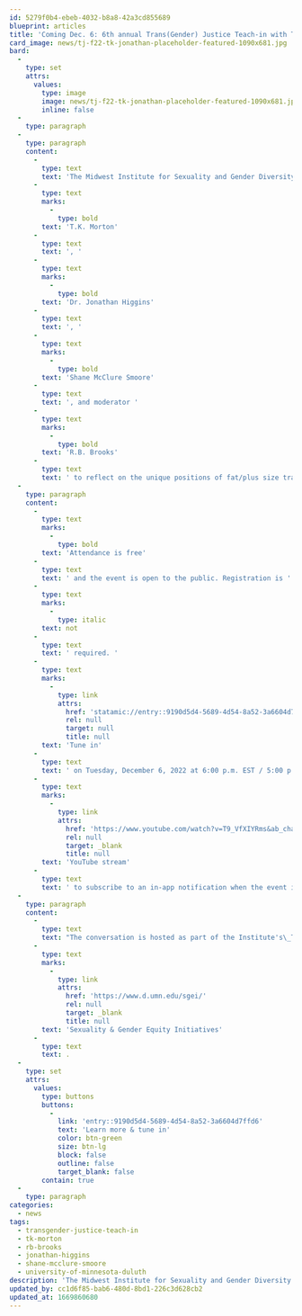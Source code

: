 ```yaml
---
id: 5279f0b4-ebeb-4032-b8a8-42a3cd855689
blueprint: articles
title: 'Coming Dec. 6: 6th annual Trans(Gender) Justice Teach-in with T.K. Morton, Dr. Jonathan Higgins, and Shane McClure Smoore'
card_image: news/tj-f22-tk-jonathan-placeholder-featured-1090x681.jpg
bard:
  -
    type: set
    attrs:
      values:
        type: image
        image: news/tj-f22-tk-jonathan-placeholder-featured-1090x681.jpg
        inline: false
  -
    type: paragraph
  -
    type: paragraph
    content:
      -
        type: text
        text: 'The Midwest Institute for Sexuality and Gender Diversity is delighted to announce the 6th annual Trans(Gender) Justice Teach-in, "Trans Fat: Lessons from Large Trans Folks," to be held virtually on Tuesday, December 6. The program brings together in conversation '
      -
        type: text
        marks:
          -
            type: bold
        text: 'T.K. Morton'
      -
        type: text
        text: ', '
      -
        type: text
        marks:
          -
            type: bold
        text: 'Dr. Jonathan Higgins'
      -
        type: text
        text: ', '
      -
        type: text
        marks:
          -
            type: bold
        text: 'Shane McClure Smoore'
      -
        type: text
        text: ', and moderator '
      -
        type: text
        marks:
          -
            type: bold
        text: 'R.B. Brooks'
      -
        type: text
        text: ' to reflect on the unique positions of fat/plus size trans people to unearth lessons about desire, wellness, design, language, love, and so much more. '
  -
    type: paragraph
    content:
      -
        type: text
        marks:
          -
            type: bold
        text: 'Attendance is free'
      -
        type: text
        text: ' and the event is open to the public. Registration is '
      -
        type: text
        marks:
          -
            type: italic
        text: not
      -
        type: text
        text: ' required. '
      -
        type: text
        marks:
          -
            type: link
            attrs:
              href: 'statamic://entry::9190d5d4-5689-4d54-8a52-3a6604d7ffd6'
              rel: null
              target: null
              title: null
        text: 'Tune in'
      -
        type: text
        text: ' on Tuesday, December 6, 2022 at 6:00 p.m. EST / 5:00 p.m. CST / 4:00 p.m. MST / 3:00 p.m. PST—and visit the '
      -
        type: text
        marks:
          -
            type: link
            attrs:
              href: 'https://www.youtube.com/watch?v=T9_VfXIYRms&ab_channel=MidwestInstituteforSexualityandGenderDiversity'
              rel: null
              target: _blank
              title: null
        text: 'YouTube stream'
      -
        type: text
        text: ' to subscribe to an in-app notification when the event is live.'
  -
    type: paragraph
    content:
      -
        type: text
        text: "The conversation is hosted as part of the Institute's\_Trans(Gender) Justice Teach-in, a program dedicated to centering trans, nonbinary, and intersex knowledge, experiences, and liberation. Held annually in the fall, the teach-in is a partnership between the Midwest Institute for Sexuality and Gender Diversity and the University of Minnesota-Duluth's "
      -
        type: text
        marks:
          -
            type: link
            attrs:
              href: 'https://www.d.umn.edu/sgei/'
              rel: null
              target: _blank
              title: null
        text: 'Sexuality & Gender Equity Initiatives'
      -
        type: text
        text: .
  -
    type: set
    attrs:
      values:
        type: buttons
        buttons:
          -
            link: 'entry::9190d5d4-5689-4d54-8a52-3a6604d7ffd6'
            text: 'Learn more & tune in'
            color: btn-green
            size: btn-lg
            block: false
            outline: false
            target_blank: false
        contain: true
  -
    type: paragraph
categories:
  - news
tags:
  - transgender-justice-teach-in
  - tk-morton
  - rb-brooks
  - jonathan-higgins
  - shane-mcclure-smoore
  - university-of-minnesota-duluth
description: 'The Midwest Institute for Sexuality and Gender Diversity is delighted to announce the 6th annual Trans(Gender) Justice Teach-in, "Trans Fat: Lessons from Large Trans Folks," to be held virtually on Tuesday, December 6. The program brings together in conversation T.K. Morton, Dr. Jonathan Higgins, Shane McClure Smoore, and moderator R.B. Brooks to reflect on the unique positions of fat/plus size trans people to unearth lessons about desire, wellness, design, language, love, and so much more.'
updated_by: cc1d6f85-bab6-480d-8bd1-226c3d628cb2
updated_at: 1669860680
---
```

